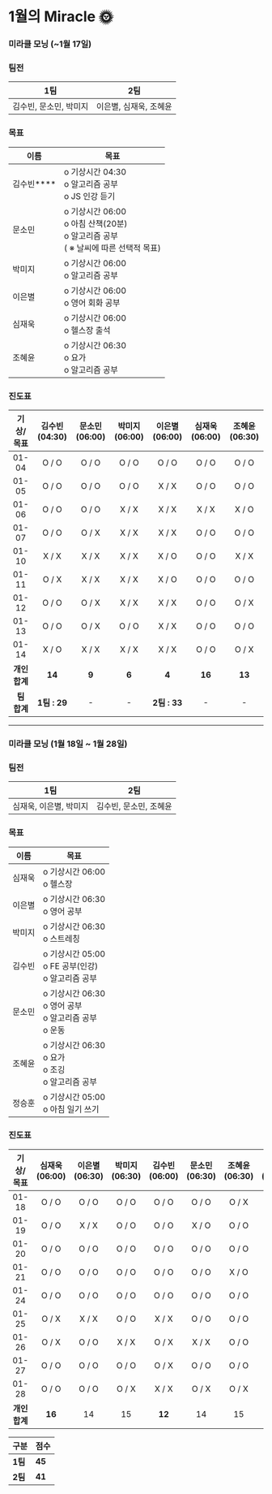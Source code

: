 # 1월의 Miracle 🌞

### 미라클 모닝 (~1월 17일)

### 팀전

| 1팀                    | 2팀                    |
| ---------------------- | ---------------------- |
| 김수빈, 문소민, 박미지 | 이은별, 심재욱, 조혜윤 |



### 목표

| 이름       | 목표                                                         |
| ---------- | ------------------------------------------------------------ |
| 김수빈**** | o 기상시간 04:30<br />o 알고리즘 공부<br />o JS 인강 듣기    |
| 문소민     | o 기상시간 06:00<br />o 아침 산책(20분)<br />o 알고리즘 공부<br />( ※ 날씨에 따른 선택적 목표) |
| 박미지     | o 기상시간 06:00<br />o 알고리즘 공부                        |
| 이은별     | o 기상시간 06:00<br />o 영어 회화 공부                       |
| 심재욱     | o 기상시간 06:00<br />o 헬스장 출석                          |
| 조혜윤     | o 기상시간 06:30<br />o 요가<br />o 알고리즘 공부            |



### 진도표

|   기상/목표   | 김수빈(04:30) | 문소민(06:00) | 박미지(06:00) | 이은별(06:00) | 심재욱(06:00) | 조혜윤(06:30) |
| :-----------: | :-----------: | :-----------: | :-----------: | :-----------: | :-----------: | :-----------: |
|     01-04     |     O / O     |     O / O     |     O / O     |     O / O     |     O / O     |     O / O     |
|     01-05     |     O / O     |     O / O     |     O / O     |     X / X     |     O / O     |     O / O     |
|     01-06     |     O / O     |     O / O     |     X / X     |     X / X     |     X / X     |     X / O     |
|     01-07     |     O / O     |     O / X     |     X / X     |     X / X     |     O / O     |     O / O     |
|     01-10     |     X / X     |     X / X     |     X / X     |     X / O     |     O / O     |     X / X     |
|     01-11     |     O / X     |     X / X     |     X / X     |     X / O     |     O / O     |     O / O     |
|     01-12     |     O / O     |     O / X     |     X / X     |     X / X     |     O / O     |     O / X     |
|     01-13     |     O / O     |     O / X     |     O / O     |     X / X     |     O / O     |     O / O     |
|     01-14     |     X / O     |     X / X     |     X / X     |     X / X     |     O / O     |     O / X     |
| **개인 합계** |    **14**     |     **9**     |     **6**     |     **4**     |    **16**     |    **13**     |
|  **팀 합계**  | **1팀 : 29**  |       -       |       -       | **2팀 : 33**  |       -       |       -       |



---



### 미라클 모닝 (1월 18일 ~ 1월 28일)

### 팀전

| 1팀                    | 2팀                    |
| ---------------------- | ---------------------- |
| 심재욱, 이은별, 박미지 | 김수빈, 문소민, 조혜윤 |



### 목표

| 이름   | 목표                                                         |
| ------ | ------------------------------------------------------------ |
| 심재욱 | o 기상시간 06:00<br />o 헬스장                               |
| 이은별 | o 기상시간 06:30<br />o 영어 공부                            |
| 박미지 | o 기상시간 06:30<br />o 스트레칭                             |
| 김수빈 | o 기상시간 05:00<br />o FE 공부(인강)<br />o 알고리즘 공부   |
| 문소민 | o 기상시간 06:30<br />o 영어 공부<br />o 알고리즘 공부<br />o 운동 |
| 조혜윤 | o 기상시간 06:30<br />o 요가<br />o 조깅<br />o 알고리즘 공부 |
| 정승훈 | o 기상시간 05:00<br />o 아침 일기 쓰기                       |

### 진도표

|   기상/목표   | 심재욱(06:00) | 이은별(06:30) | 박미지(06:30) | 김수빈(06:00) | 문소민(06:30) | 조혜윤(06:30) | 정승훈(05:00) |
| :-----------: | :-----------: | :-----------: | :-----------: | :-----------: | :-----------: | :-----------: | :-----------: |
|     01-18     |     O / O     |     O / O     |     O / O     |     O / O     |     O / O     |     O / X     |       -       |
|     01-19     |     O / O     |     X / X     |     O / O     |     O / O     |     X / O     |     O / O     |       -       |
|     01-20     |     O / O     |     O / O     |     O / O     |     O / O     |     O / O     |     O / O     |       -       |
|     01-21     |     O / O     |     O / O     |     O / O     |     O / O     |     O / O     |     X / O     |       -       |
|     01-24     |     O / O     |     O / O     |     O / O     |     O / O     |     O / O     |     O / O     |       -       |
|     01-25     |     O / X     |     X / X     |     O / O     |     X / X     |     O / O     |     O / O     |       -       |
|     01-26     |     O / X     |     O / O     |     X / X     |     O / X     |     X / X     |     O / O     |       -       |
|     01-27     |     O / O     |     O / O     |     O / O     |     O / X     |     O / O     |     O / O     |     O / O     |
|     01-28     |     O / O     |     O / O     |     O / X     |     X / X     |     O / X     |     O / X     |     O / O     |
| **개인 합계** |    **16**     |      14       |      15       |    **12**     |      14       |      15       |       4       |

| **구분** | **점수** |
| -------- | -------- |
| **1팀**  | **45**   |
| **2팀**  | **41**   |

